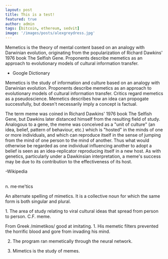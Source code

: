 ```yaml
---
layout: post
title: This is a test!
featured: true
author: admin
tags: [bitcoin, ethereum, sedvit]
image: '/images/posts/alexgreydress.jpg'
---
```

<p>Memetics is the theory of mental content based on an analogy with Darwinian evolution, originating from the popularization of Richard Dawkins' 1976 book The Selfish Gene. Proponents describe memetics as an approach to evolutionary models of cultural information transfer.</p>

- Google Dictionary
  
<p>
Memetics is the study of information and culture based on an analogy with Darwinian evolution. Proponents describe memetics as an approach to evolutionary models of cultural information transfer. Critics regard memetics as a pseudoscience. Memetics describes how an idea can propogate successfully, but doesn't necessarily imply a concept is factual.
</p>
<p>
The term meme was coined in Richard Dawkins' 1976 book The Selfish Gene, but Dawkins later distanced himself from the resulting field of study. Analogous to a gene, the meme was conceived as a "unit of culture" (an idea, belief, pattern of behaviour, etc.) which is "hosted" in the minds of one or more individuals, and which can reproduce itself in the sense of jumping from the mind of one person to the mind of another. Thus what would otherwise be regarded as one individual influencing another to adopt a belief is seen as an idea-replicator reproducing itself in a new host. As with genetics, particularly under a Dawkinsian interpretation, a meme's success may be due to its contribution to the effectiveness of its host.
</p>
-Wikipedia
<br>
<br>
<p>
n. me·me'tics 
</p>
<p>
An alternate spelling of mimetics. It is a collective noun for which the same form is both singular and plural. 
</p>
<p>
1. The area of study relating to viral cultural ideas that spread from person to person. C.F. meme. 
</p>
From Greek /mimetikos/ good at imitating. 
1. His memetic filters prevented the horrific blood and gore from invading his mind. 

2. The program ran memetically through the neural network. 

3. Mimetics is the study of memes.
